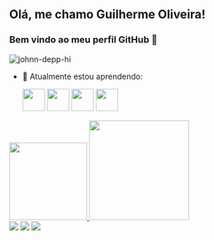 ## Olá, me chamo Guilherme Oliveira! 
### Bem vindo ao meu perfil GitHub 👋

![johnn-depp-hi](https://user-images.githubusercontent.com/105243951/169384614-59b6df6b-1aa8-4189-bf44-a064e4548791.gif)


- 🌱 Atualmente estou aprendendo:
   
   <div><img src="https://cdn.jsdelivr.net/gh/devicons/devicon/icons/html5/html5-plain-wordmark.svg" width="40" height="40"/> <img src="https://cdn.jsdelivr.net/gh/devicons/devicon/icons/css3/css3-plain-wordmark.svg" width="40" height="40"/> <img src="https://cdn.jsdelivr.net/gh/devicons/devicon/icons/javascript/javascript-original.svg" width="40" height="40"/> <img src="https://cdn.jsdelivr.net/gh/devicons/devicon/icons/react/react-original-wordmark.svg"  width="40" height="40"/>
<div>
<a href="https://github.com/Gu1t/Guilherme-Oliveira/"> <img height="140em" src="https://github-readme-stats.vercel.app/api/top-langs/?username=Gu1t&layout=compact&langs_count=7&theme=dark"/> <img height="180em" src="https://github-readme-stats.vercel.app/api?username=Gu1t&show_icons=true&theme=dark&include_all_commits=true&count_private=true"/> <div>
<a href="https://www.instagram.com/gui_.o/" target="_blank"><img src="https://img.shields.io/badge/-Instagram-%23E4405F?style=for-the-badge&logo=instagram&logoColor=white" target="_blank"></a>
<a href = "mailto:oliveirariosilva@gmail.com"><img src="https://img.shields.io/badge/Gmail-D14836?style=for-the-badge&logo=gmail&logoColor=white" target="_blank"></a>
<a href="http://www.linkedin.com/in/jose-guilhermeti" target="_blank"><img src="https://img.shields.io/badge/-LinkedIn-%230077B5?style=for-the-badge&logo=linkedin&logoColor=white" target="_blank"></a>
